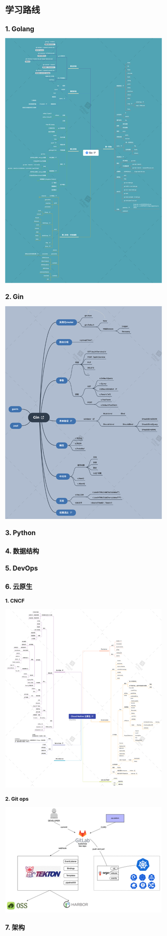 # 学习路线

## 1. Golang

![Go](./imgs/Go.png)



## 2. Gin

![Gin](./imgs/Gin.png)

## 3. Python



## 4. 数据结构



## 5. DevOps 



## 6. 云原生 

### 1. CNCF

![](imgs/Cloud%20Native%20%E4%BA%91%E5%8E%9F%E7%94%9F.png)



### 2. Git ops

![image-20210917105540165](./imgs/image-20210917105540165.png)



## 7. 架构

